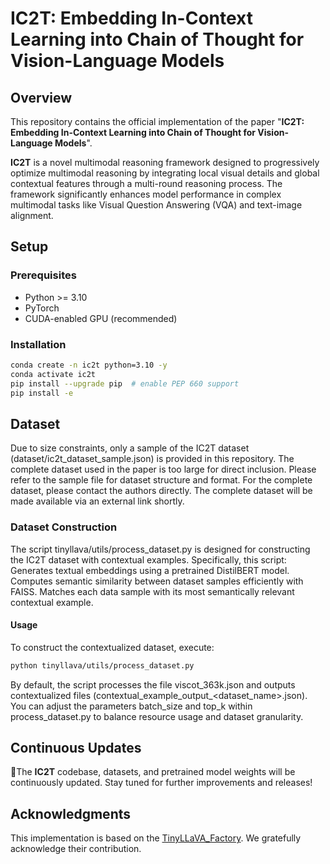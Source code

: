 # IC2T: Embedding In-Context Learning into Chain of Thought for Vision-Language Models

## Overview
This repository contains the official implementation of the paper "**IC2T: Embedding In-Context Learning into Chain of Thought for Vision-Language Models**".

**IC2T** is a novel multimodal reasoning framework designed to progressively optimize multimodal reasoning by integrating local visual details and global contextual features through a multi-round reasoning process. The framework significantly enhances model performance in complex multimodal tasks like Visual Question Answering (VQA) and text-image alignment.




## Setup

### Prerequisites
- Python >= 3.10
- PyTorch
- CUDA-enabled GPU (recommended)

### Installation
```bash
conda create -n ic2t python=3.10 -y
conda activate ic2t
pip install --upgrade pip  # enable PEP 660 support
pip install -e 
```

## Dataset
Due to size constraints, only a sample of the IC2T dataset (dataset/ic2t_dataset_sample.json) is provided in this repository. The complete dataset used in the paper is too large for direct inclusion. Please refer to the sample file for dataset structure and format. For the complete dataset, please contact the authors directly. The complete dataset will be made available via an external link shortly.



### Dataset Construction
The script tinyllava/utils/process_dataset.py is designed for constructing the IC2T dataset with contextual examples. Specifically, this script: Generates textual embeddings using a pretrained DistilBERT model. Computes semantic similarity between dataset samples efficiently with FAISS.	Matches each data sample with its most semantically relevant contextual example.

#### Usage
To construct the contextualized dataset, execute:
```bash
python tinyllava/utils/process_dataset.py
```
By default, the script processes the file viscot_363k.json and outputs contextualized files (contextual_example_output_<dataset_name>.json).
You can adjust the parameters batch_size and top_k within process_dataset.py to balance resource usage and dataset granularity.

## Continuous Updates
🚀The **IC2T** codebase, datasets, and pretrained model weights will be continuously updated. Stay tuned for further improvements and releases!

## Acknowledgments
This implementation is based on the [TinyLLaVA_Factory](https://github.com/TinyLLaVA/TinyLLaVA_Factory). We gratefully acknowledge their contribution.
